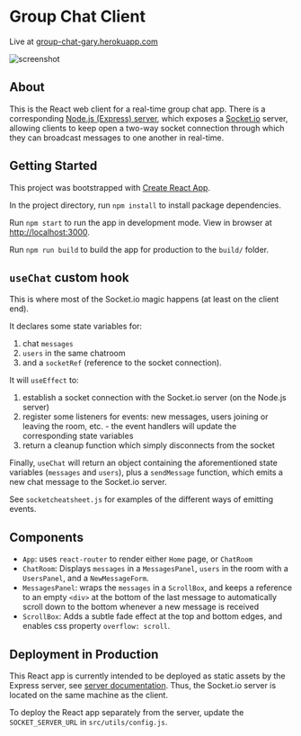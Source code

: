 # Group Chat Client

Live at [group-chat-gary.herokuapp.com](https://group-chat-gary.herokuapp.com)

![screenshot](https://live.staticflickr.com/65535/52065497752_0a91096f8b_z.jpg)

## About

This is the React web client for a real-time group chat app. There is a corresponding [Node.js (Express) server](https://github.com/ghuong/group-chat-server), which exposes a [Socket.io](https://socket.io/) server, allowing clients to keep open a two-way socket connection through which they can broadcast messages to one another in real-time.

## Getting Started

This project was bootstrapped with [Create React App](https://github.com/facebook/create-react-app).

In the project directory, run `npm install` to install package dependencies. 

Run `npm start` to run the app in development mode. View in browser at [http://localhost:3000](http://localhost:3000).

Run `npm run build` to build the app for production to the `build/` folder.

## `useChat` custom hook

This is where most of the Socket.io magic happens (at least on the client end). 

It declares some state variables for:

1. chat `messages`
2. `users` in the same chatroom
3. and a `socketRef` (reference to the socket connection).

It will `useEffect` to:

1. establish a socket connection with the Socket.io server (on the Node.js server)
2. register some listeners for events: new messages, users joining or leaving the room, etc. - the event handlers will update the corresponding state variables
3. return a cleanup function which simply disconnects from the socket

Finally, `useChat` will return an object containing the aforementioned state variables (`messages` and `users`), plus a `sendMessage` function, which emits a new chat message to the Socket.io server.

See `socketcheatsheet.js` for examples of the different ways of emitting events.

## Components

- `App`: uses `react-router` to render either `Home` page, or `ChatRoom`
- `ChatRoom`: Displays `messages` in a `MessagesPanel`, `users` in the room with a `UsersPanel`, and a `NewMessageForm`.
- `MessagesPanel`: wraps the `messages` in a `ScrollBox`, and keeps a reference to an empty `<div>` at the bottom of the last message to automatically scroll down to the bottom whenever a new message is received
- `ScrollBox`: Adds a subtle fade effect at the top and bottom edges, and enables css property `overflow: scroll`.

## Deployment in Production

This React app is currently intended to be deployed as static assets by the Express server, see [server documentation](https://github.com/ghuong/group-chat-server). Thus, the Socket.io server is located on the same machine as the client.

To deploy the React app separately from the server, update the `SOCKET_SERVER_URL` in `src/utils/config.js`.

